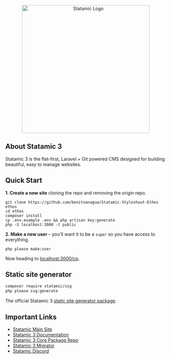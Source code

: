<p align="center"><img src="https://statamic.com/assets/branding/Statamic-Logo+Wordmark-Rad.svg" width="400" alt="Statamic Logo" /></p>

## About Statamic 3

Statamic 3 is the flat-first, Laravel + Git powered CMS designed for building beautiful, easy to manage websites.

## Quick Start

**1. Create a new site** cloning the repo and removing the origin repo.

```
git clone https://github.com/benitoanagua/Statamic-Styleshout-Ethos ethos
cd ethos
composer install
cp .env.example .env && php artisan key:generate
php -S localhost:3000 -t public
```

**2. Make a new user** – you'll want it to be a `super` so you have access to everything.

```
php please make:user
```

Now heading to [localhost:3000/cp](http://localhost:3000/cp "Control Panel").

## Static site generator

```bash
composer require statamic/ssg
php please ssg:generate
```

The official Statamic 3 [static site generator package](https://github.com/statamic/ssg).

## Important Links

-   [Statamic Main Site](https://statamic.com)
-   [Statamic 3 Documentation][docs]
-   [Statamic 3 Core Package Repo][cms-repo]
-   [Statamic 3 Migrator](https://github.com/statamic/migrator)
-   [Statamic Discord][discord]

[docs]: https://statamic.dev/
[discord]: https://statamic.com/discord
[cms-repo]: https://github.com/statamic/cms

